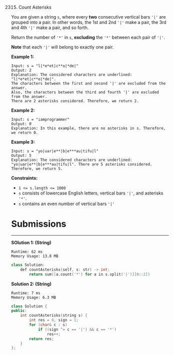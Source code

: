 2315. Count Asterisks

You are given a string `s`, where every **two** consecutive vertical bars `'|'` are grouped into a pair. In other words, the 1st and 2nd `'|'` make a pair, the 3rd and 4th `'|'` make a pair, and so forth.

Return the number of `'*'` in `s`, **excluding** the `'*'` between each pair of `'|'`.

**Note** that each `'|'` will belong to exactly one pair.

 

**Example 1:**
```
Input: s = "l|*e*et|c**o|*de|"
Output: 2
Explanation: The considered characters are underlined: "l|*e*et|c**o|*de|".
The characters between the first and second '|' are excluded from the answer.
Also, the characters between the third and fourth '|' are excluded from the answer.
There are 2 asterisks considered. Therefore, we return 2.
```

**Example 2:**
```
Input: s = "iamprogrammer"
Output: 0
Explanation: In this example, there are no asterisks in s. Therefore, we return 0.
```

**Example 3:**
```
Input: s = "yo|uar|e**|b|e***au|tifu|l"
Output: 5
Explanation: The considered characters are underlined: "yo|uar|e**|b|e***au|tifu|l". There are 5 asterisks considered. Therefore, we return 5.
```

**Constraints:**

* `1 <= s.length <= 1000`
* `s` consists of lowercase English letters, vertical bars `'|'`, and asterisks `'*'`.
* `s` contains an even number of vertical bars `'|'`

# Submissions
---
**SOlution 1: (String)**
```
Runtime: 62 ms
Memory Usage: 13.8 MB
```
```c++
class Solution:
    def countAsterisks(self, s: str) -> int:
        return sum([a.count('*') for a in s.split('|')][0::2])
```

**Solution 2: (String)**
```
Runtime: 7 ms
Memory Usage: 6.3 MB
```
```c++
class Solution {
public:
    int countAsterisks(string s) {
        int res = 0, sign = 1;
        for (char& c : s)
            if ((sign ^= c == '|') && c == '*')
                res++;
        return res;
    }
};
```


